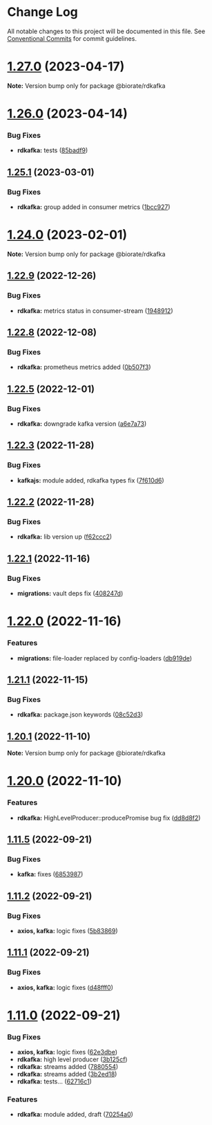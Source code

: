 # Change Log

All notable changes to this project will be documented in this file.
See [Conventional Commits](https://conventionalcommits.org) for commit guidelines.

# [1.27.0](https://github.com/biorate/core/compare/v1.26.0...v1.27.0) (2023-04-17)

**Note:** Version bump only for package @biorate/rdkafka





# [1.26.0](https://github.com/biorate/core/compare/v1.25.5...v1.26.0) (2023-04-14)


### Bug Fixes

* **rdkafka:** tests ([85badf9](https://github.com/biorate/core/commit/85badf9310f98f7c7e6738ef489adaf26567271a))





## [1.25.1](https://github.com/biorate/core/compare/v1.25.0...v1.25.1) (2023-03-01)


### Bug Fixes

* **rdkafka:** group added in consumer metrics ([1bcc927](https://github.com/biorate/core/commit/1bcc9270eacad1a7079e1749eeb63d6d35170056))





# [1.24.0](https://github.com/biorate/core/compare/v1.23.2...v1.24.0) (2023-02-01)

**Note:** Version bump only for package @biorate/rdkafka





## [1.22.9](https://github.com/biorate/core/compare/v1.22.8...v1.22.9) (2022-12-26)


### Bug Fixes

* **rdkafka:** metrics status in consumer-stream ([1948912](https://github.com/biorate/core/commit/1948912129b0405bd8282d2320b4c545e85434c0))





## [1.22.8](https://github.com/biorate/core/compare/v1.22.7...v1.22.8) (2022-12-08)


### Bug Fixes

* **rdkafka:** prometheus metrics added ([0b507f3](https://github.com/biorate/core/commit/0b507f3990cd62dc6fed230a4c328a6dacc5c369))





## [1.22.5](https://github.com/biorate/core/compare/v1.22.4...v1.22.5) (2022-12-01)


### Bug Fixes

* **rdkafka:** downgrade kafka version ([a6e7a73](https://github.com/biorate/core/commit/a6e7a73e5bb0924d7f6940ca92f31f37a4a7aea5))





## [1.22.3](https://github.com/biorate/core/compare/v1.22.2...v1.22.3) (2022-11-28)


### Bug Fixes

* **kafkajs:** module added, rdkafka types fix ([7f610d6](https://github.com/biorate/core/commit/7f610d62105764bc97b3bc912332eca1f29286f4))





## [1.22.2](https://github.com/biorate/core/compare/v1.22.1...v1.22.2) (2022-11-28)


### Bug Fixes

* **rdkafka:** lib version up ([f62ccc2](https://github.com/biorate/core/commit/f62ccc28b62b2183709c580b13a1b4c2f4b53bc7))





## [1.22.1](https://github.com/biorate/core/compare/v1.22.0...v1.22.1) (2022-11-16)


### Bug Fixes

* **migrations:** vault deps fix ([408247d](https://github.com/biorate/core/commit/408247dc81134136b0ed5fb79b933882085f9bde))





# [1.22.0](https://github.com/biorate/core/compare/v1.21.2...v1.22.0) (2022-11-16)


### Features

* **migrations:** file-loader replaced by config-loaders ([db919de](https://github.com/biorate/core/commit/db919de255ca96cf270726828a1e30d77fa63bad))





## [1.21.1](https://github.com/biorate/core/compare/v1.21.0...v1.21.1) (2022-11-15)


### Bug Fixes

* **rdkafka:** package.json keywords ([08c52d3](https://github.com/biorate/core/commit/08c52d3ebf9eef609b685f4007da1da5609b8444))





## [1.20.1](https://github.com/biorate/core/compare/v1.20.0...v1.20.1) (2022-11-10)

**Note:** Version bump only for package @biorate/rdkafka





# [1.20.0](https://github.com/biorate/core/compare/v1.19.1...v1.20.0) (2022-11-10)


### Features

* **rdkafka:** HighLevelProducer::producePromise bug fix ([dd8d8f2](https://github.com/biorate/core/commit/dd8d8f238ac82bb487f79c63549c62a834b63b43))





## [1.11.5](https://github.com/biorate/core/compare/v1.11.4...v1.11.5) (2022-09-21)


### Bug Fixes

* **kafka:** fixes ([6853987](https://github.com/biorate/core/commit/6853987094941b53339d0331178b1b3fab75c672))





## [1.11.2](https://github.com/biorate/core/compare/v1.11.1...v1.11.2) (2022-09-21)


### Bug Fixes

* **axios, kafka:** logic fixes ([5b83869](https://github.com/biorate/core/commit/5b8386953ce1d63783f380ca8fc36fb324a963b1))





## [1.11.1](https://github.com/biorate/core/compare/v1.11.0...v1.11.1) (2022-09-21)


### Bug Fixes

* **axios, kafka:** logic fixes ([d48fff0](https://github.com/biorate/core/commit/d48fff0ebc75566b59aff08e17372ac97b595b30))





# [1.11.0](https://github.com/biorate/core/compare/v1.10.0...v1.11.0) (2022-09-21)


### Bug Fixes

* **axios, kafka:** logic fixes ([62e3dbe](https://github.com/biorate/core/commit/62e3dbe648bc5493f07361b18764abee7464ef58))
* **rdkafka:** high level producer ([3b125cf](https://github.com/biorate/core/commit/3b125cf504947740088c5235192e405e9bf1ed3c))
* **rdkafka:** streams added ([7880554](https://github.com/biorate/core/commit/788055416cf8d012ccd4d7d03507bc049d1d32f3))
* **rdkafka:** streams added ([3b2ed18](https://github.com/biorate/core/commit/3b2ed18a967711162811775662d430aadf1304ac))
* **rdkafka:** tests... ([62716c1](https://github.com/biorate/core/commit/62716c10706e628e0cfda12b578780d9bda93e0b))


### Features

* **rdkafka:** module added, draft ([70254a0](https://github.com/biorate/core/commit/70254a0763dc1bed488639ad3a89e0b132304570))
